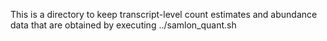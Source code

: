 This is a directory to keep transcript-level count estimates and abundance data that are obtained by executing ../samlon_quant.sh